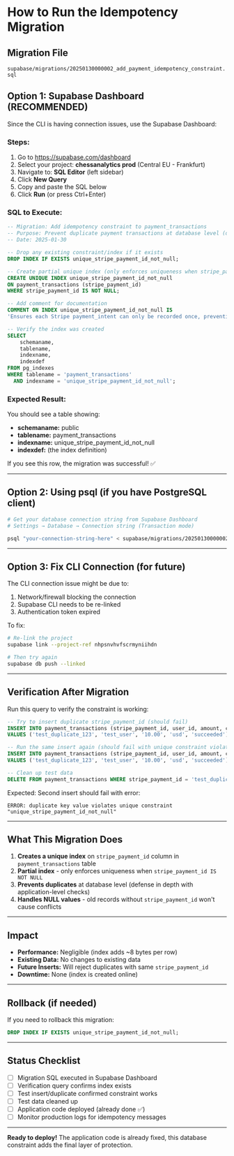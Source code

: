 # How to Run the Idempotency Migration

## Migration File
`supabase/migrations/20250130000002_add_payment_idempotency_constraint.sql`

## Option 1: Supabase Dashboard (RECOMMENDED)

Since the CLI is having connection issues, use the Supabase Dashboard:

### Steps:
1. Go to https://supabase.com/dashboard
2. Select your project: **chessanalytics prod** (Central EU - Frankfurt)
3. Navigate to: **SQL Editor** (left sidebar)
4. Click **New Query**
5. Copy and paste the SQL below
6. Click **Run** (or press Ctrl+Enter)

### SQL to Execute:

```sql
-- Migration: Add idempotency constraint to payment_transactions
-- Purpose: Prevent duplicate payment transactions at database level (defense in depth)
-- Date: 2025-01-30

-- Drop any existing constraint/index if it exists
DROP INDEX IF EXISTS unique_stripe_payment_id_not_null;

-- Create partial unique index (only enforces uniqueness when stripe_payment_id IS NOT NULL)
CREATE UNIQUE INDEX unique_stripe_payment_id_not_null
ON payment_transactions (stripe_payment_id)
WHERE stripe_payment_id IS NOT NULL;

-- Add comment for documentation
COMMENT ON INDEX unique_stripe_payment_id_not_null IS
'Ensures each Stripe payment_intent can only be recorded once, preventing double-crediting from webhook retries';

-- Verify the index was created
SELECT
    schemaname,
    tablename,
    indexname,
    indexdef
FROM pg_indexes
WHERE tablename = 'payment_transactions'
  AND indexname = 'unique_stripe_payment_id_not_null';
```

### Expected Result:
You should see a table showing:
- **schemaname:** public
- **tablename:** payment_transactions
- **indexname:** unique_stripe_payment_id_not_null
- **indexdef:** (the index definition)

If you see this row, the migration was successful! ✅

---

## Option 2: Using psql (if you have PostgreSQL client)

```bash
# Get your database connection string from Supabase Dashboard
# Settings → Database → Connection string (Transaction mode)

psql "your-connection-string-here" < supabase/migrations/20250130000002_add_payment_idempotency_constraint.sql
```

---

## Option 3: Fix CLI Connection (for future)

The CLI connection issue might be due to:
1. Network/firewall blocking the connection
2. Supabase CLI needs to be re-linked
3. Authentication token expired

To fix:
```bash
# Re-link the project
supabase link --project-ref nhpsnvhvfscrmyniihdn

# Then try again
supabase db push --linked
```

---

## Verification After Migration

Run this query to verify the constraint is working:

```sql
-- Try to insert duplicate stripe_payment_id (should fail)
INSERT INTO payment_transactions (stripe_payment_id, user_id, amount, currency, status)
VALUES ('test_duplicate_123', 'test_user', '10.00', 'usd', 'succeeded');

-- Run the same insert again (should fail with unique constraint violation)
INSERT INTO payment_transactions (stripe_payment_id, user_id, amount, currency, status)
VALUES ('test_duplicate_123', 'test_user', '10.00', 'usd', 'succeeded');

-- Clean up test data
DELETE FROM payment_transactions WHERE stripe_payment_id = 'test_duplicate_123';
```

Expected: Second insert should fail with error:
```
ERROR: duplicate key value violates unique constraint "unique_stripe_payment_id_not_null"
```

---

## What This Migration Does

1. **Creates a unique index** on `stripe_payment_id` column in `payment_transactions` table
2. **Partial index** - only enforces uniqueness when `stripe_payment_id IS NOT NULL`
3. **Prevents duplicates** at database level (defense in depth with application-level checks)
4. **Handles NULL values** - old records without `stripe_payment_id` won't cause conflicts

---

## Impact

- **Performance:** Negligible (index adds ~8 bytes per row)
- **Existing Data:** No changes to existing data
- **Future Inserts:** Will reject duplicates with same `stripe_payment_id`
- **Downtime:** None (index is created online)

---

## Rollback (if needed)

If you need to rollback this migration:

```sql
DROP INDEX IF EXISTS unique_stripe_payment_id_not_null;
```

---

## Status Checklist

- [ ] Migration SQL executed in Supabase Dashboard
- [ ] Verification query confirms index exists
- [ ] Test insert/duplicate confirmed constraint works
- [ ] Test data cleaned up
- [ ] Application code deployed (already done ✅)
- [ ] Monitor production logs for idempotency messages

---

**Ready to deploy!** The application code is already fixed, this database constraint adds the final layer of protection.
